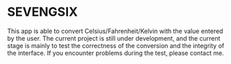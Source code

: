 # SEVENGSIX
This app is able to convert Celsius/Fahrenheit/Kelvin with the value entered by the user. The current project is still under development, and the current stage is mainly to test the correctness of the conversion and the integrity of the interface. If you encounter problems during the test, please contact me.
